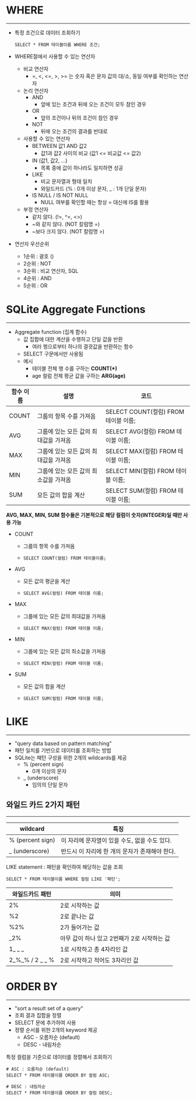 # WHERE

---

- 특정 조건으로 데이터 조회하기

  ```sqlite
  SELECT * FROM 테이블이름 WHERE 조건;
  ```

  

- WHERE절에서 사용할 수 있는 연산자
  - 비교 연산자
    - =, <, <=, >, >= 는 숫자 혹은 문자 값의 대/소, 동일 여부를 확인하는 연산자
  - 논리 연산자
    - AND
      - 앞에 있는 조건과 뒤에 오는 조건이 모두 참인 경우
    - OR
      - 앞의 조건이나 뒤의 조건이 참인 경우
    - NOT
      - 뒤에 오는 조건의 결과를 반대로
  - 사용할 수 있는 연산자
    - BETWEEN 값1 AND 값2
      - 값1과 값2 사이의 비교 (값1 <= 비교값 <= 값2)
    - IN (값1, 값2, ...)
      - 목록 중에 값이 하나라도 일치하면 성공
    - LIKE
      - 비교 문자열과 형태 일치
      - 와일드카드 (% : 0개 이상 문자, _ : 1개 단일 문자)
    - IS NULL / IS NOT NULL
      - NULL 여부를 확인할 때는 항상 = 대신에 IS를 활용
  - 부정 연산자
    - 같지 않다. (!=, ^=, <>)
    - ~와 같지 않다. (NOT 칼럼명 =)
    - ~보다 크지 않다. (NOT 칼럼명 >)



- 연산자 우선순위
  - 1순위 : 괄호 ()
  - 2순위 : NOT
  - 3순위 : 비교 연산자, SQL
  - 4순위 : AND
  - 5순위 : OR





# SQLite Aggregate Functions

---



- Aggregate function (집계 함수)
  - 값 집합에 대한 계산을 수행하고 단일 값을 반환
    - 여러 행으로부터 하나의 결괏값을 반환하는 함수
  - SELECT 구문에서만 사용됨
  - 예시
    - 테이블 전체 행 수를 구하는 **COUNT(*)**
    - age 컬럼 전체 평균 값을 구하는 **ARG(age)**





| 함수 이름 | 설명                                  | 코드                                 |
| --------- | ------------------------------------- | ------------------------------------ |
| COUNT     | 그룹의 항목 수를 가져옴               | SELECT COUNT(컬럼) FROM 테이블 이름; |
| AVG       | 그룹에 있는 모든 값의 최대값을 가져옴 | SELECT AVG(컬럼) FROM 테이블 이름;   |
| MAX       | 그룹에 있는 모든 값의 최대값을 가져옴 | SELECT MAX(컬럼) FROM 테이블 이름;   |
| MIN       | 그룹에 있는 모든 값의 최소값을 가져옴 | SELECT MIN(컬럼) FROM 테이블 이름;   |
| SUM       | 모든 값의 합을 계산                   | SELECT SUM(컬럼) FROM 테이블 이름;   |

**AVG, MAX, MIN, SUM 함수들은 기본적으로 해당 컬럼이 숫자(INTEGER)일 때만 사용 가능**



- COUNT

  - 그룹의 항목 수를 가져옴

  - ```sqlite
    SELECT COUNT(컬럼) FROM 테이블이름;
    ```



- AVG

  - 모든 값의 평균을 계산

  - ```sqlite
    SELECT AVG(컬럼) FROM 테이블 이름;
    ```



- MAX

  - 그룹에 있는 모든 값의 최대값을 가져옴

  - ```sqlite
    SELECT MAX(컬럼) FROM 테이블 이름;
    ```



- MIN

  - 그룹에 있는 모든 값의 최소값을 가져옴

  - ```sqlite
    SELECT MIN(컬럼) FROM 테이블 이름;
    ```



- SUM

  - 모든 값의 합을 계산

  - ```sqlite
    SELECT SUM(컬럼) FROM 테이블 이름;
    ```





# LIKE

---

- "query data based on pattern matching"
- 패턴 일치를 기반으로 데이터를 조회하는 방법
- SQLite는 패턴 구성을 위한 2개의 wildcards를 제공
  - % (percent sign)
    - 0개 이상의 문자
  - _ (underscore)
    - 임의의 단일 문자



## 와일드 카드 2가지 패턴

---

| wildcard         | 특징                                           |
| ---------------- | ---------------------------------------------- |
| % (percent sign) | 이 자리에 문자열이 있을 수도, 없을 수도 있다.  |
| _ (underscore)   | 반드시 이 자리에 한 개의 문자가 존재해야 한다. |



LIKE statement : 패턴을 확인하여 해당하는 값을 조회

```sqlite
SELECT * FROM 테이블이름 WHERE 컬럼 LIKE '패턴';
```



| 와일드카드 패턴 | 의미                                        |
| --------------- | ------------------------------------------- |
| 2%              | 2로 시작하는 값                             |
| %2              | 2로 끝나는 값                               |
| %2%             | 2가 들어가는 값                             |
| _2%             | 아무 값이 하나 있고 2번째가 2로 시작하는 값 |
| 1_ _ _          | 1로 시작하고 총 4자리인 값                  |
| 2_%_% / 2 _ _ % | 2로 시작하고 적어도 3자리인 값              |





# ORDER BY

---

- "sort a result set of a query"
- 조회 결과 집합을 정렬
- SELECT 문에 추가하여 사용
- 정렬 순서를 위한 2개의 keyword 제공
  - ASC - 오름차순 (default)
  - DESC - 내림차순



특정 컬럼을 기준으로 데이터를 정렬해서 조회하기

```sqlite
# ASC : 오름차순 (default)
SELECT * FROM 테이블이름 ORDER BY 컬럼 ASC;

# DESC : 내림차순
SELECT * FROM 테이블이름 ORDER BY 컬럼 DESC;
```

